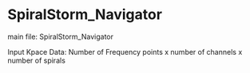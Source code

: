 # SpiralStorm_Navigator

main file: SpiralStorm_Navigator

Input Kpace Data: Number of Frequency points x number of channels x number of spirals 
